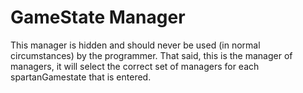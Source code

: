 # GameState Manager #

This manager is hidden and should never be used (in normal circumstances) by the programmer.
That said, this is the manager of managers, it will select the correct set of managers for each spartanGamestate that is entered.